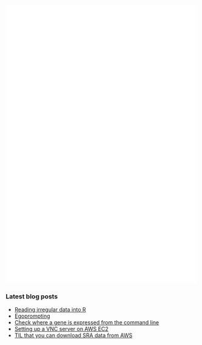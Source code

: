 <img align = "left" src="github-metrics.svg" />
<img src="metrics.plugin.achievements.compact.svg" />

### Latest blog posts

<!-- BLOG-POST-LIST:START -->
- [Reading irregular data into R](https://davetang.org/muse/2023/06/02/reading-irregular-data-into-r/)
- [Egoprompting](https://davetang.org/muse/2023/05/17/egoprompting/)
- [Check where a gene is expressed from the command line](https://davetang.org/muse/2023/05/16/check-where-a-gene-is-expressed-from-the-command-line/)
- [Setting up a VNC server on AWS EC2](https://davetang.org/muse/2023/04/20/setting-up-a-vnc-server-on-aws-ec2/)
- [TIL that you can download SRA data from AWS](https://davetang.org/muse/2023/04/06/til-that-you-can-download-sra-data-from-aws/)
<!-- BLOG-POST-LIST:END -->
